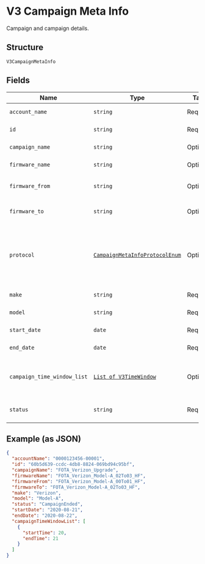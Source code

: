 
# V3 Campaign Meta Info

Campaign and campaign details.

## Structure

`V3CampaignMetaInfo`

## Fields

| Name | Type | Tags | Description |
|  --- | --- | --- | --- |
| `account_name` | `string` | Required | Account identifier |
| `id` | `string` | Required | Campaign identifier |
| `campaign_name` | `string` | Optional | Campaign name |
| `firmware_name` | `string` | Optional | firmware name |
| `firmware_from` | `string` | Optional | Old firmware version |
| `firmware_to` | `string` | Optional | New software version |
| `protocol` | [`CampaignMetaInfoProtocolEnum`](../../doc/models/campaign-meta-info-protocol-enum.md) | Optional | Firmware protocol. Valid values include: LWM2M, OMD-DM.<br>**Default**: `'LWM2M'` |
| `make` | `string` | Required | Device make |
| `model` | `string` | Required | Device model |
| `start_date` | `date` | Required | Campaign start date |
| `end_date` | `date` | Required | Campaign end date |
| `campaign_time_window_list` | [`List of V3TimeWindow`](../../doc/models/v3-time-window.md) | Optional | List of allowed campaign time windows |
| `status` | `string` | Required | Firmware upgrade status |

## Example (as JSON)

```json
{
  "accountName": "0000123456-00001",
  "id": "60b5d639-ccdc-4db8-8824-069bd94c95bf",
  "campaignName": "FOTA_Verizon_Upgrade",
  "firmwareName": "FOTA_Verizon_Model-A_02To03_HF",
  "firmwareFrom": "FOTA_Verizon_Model-A_00To01_HF",
  "firmwareTo": "FOTA_Verizon_Model-A_02To03_HF",
  "make": "Verizon",
  "model": "Model-A",
  "status": "CampaignEnded",
  "startDate": "2020-08-21",
  "endDate": "2020-08-22",
  "campaignTimeWindowList": [
    {
      "startTime": 20,
      "endTime": 21
    }
  ]
}
```

